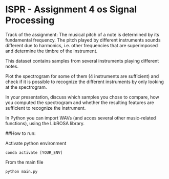 # ISPR - Assignment 4 os Signal Processing

Track of the assignment:
The musical pitch of a note is determined by its fundamental frequency. The pitch played by different instruments sounds different due to harmonics, i.e. other frequencies that are superimposed and determine the timbre of the instrument. 

This dataset contains samples from several instruments playing different notes. 

Plot the spectrogram for some of them (4 instruments are sufficient) and check if it is possible to recognize the different instruments by only looking at the spectrogram. 

In your presentation, discuss which samples you chose to compare, how you computed the spectrogram and whether the resulting features are sufficient to recognize the instrument.

In Python you can import WAVs (and acces several other music-related functions), using the LibROSA library.

##How to run: 

Activate python environment
```
conda activate [YOUR_ENV]
```
From the main file
```
python main.py
```

